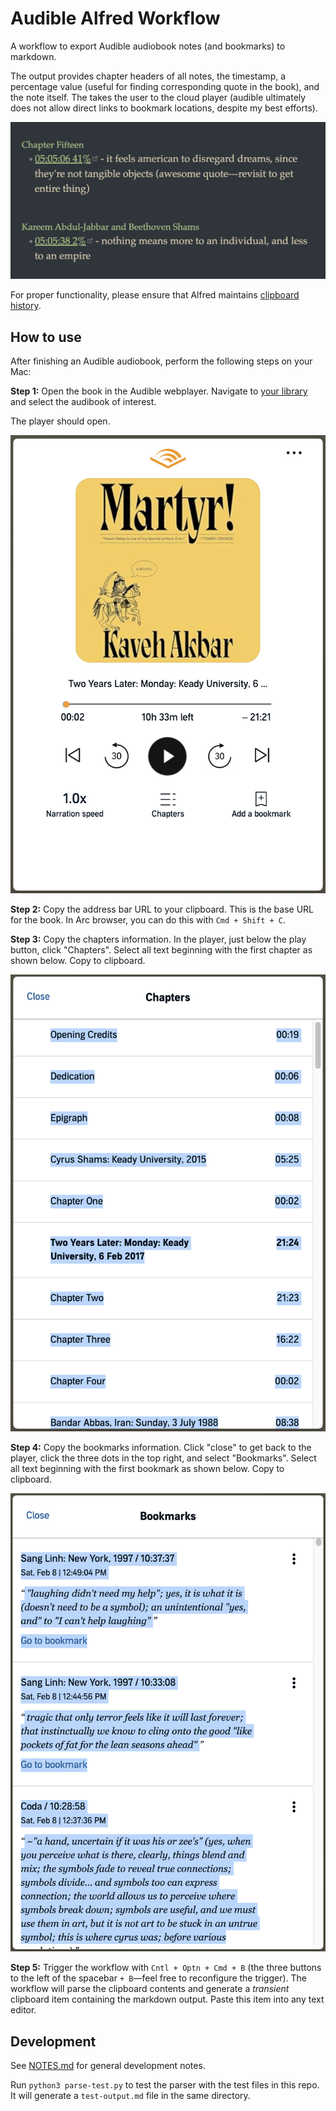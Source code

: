 # Audible Alfred Workflow

A workflow to export Audible audiobook notes (and bookmarks) to markdown.

The output provides chapter headers of all notes, the timestamp, a percentage value (useful for finding corresponding quote in the book), and the note itself. The takes the user to the cloud player (audible ultimately does not allow direct links to bookmark locations, despite my best efforts). 

![screenshot of output](./screenshots/martyr-output.png)

For proper functionality, please ensure that Alfred maintains [clipboard history](https://www.alfredapp.com/help/features/clipboard/).

## How to use

After finishing an Audible audiobook, perform the following steps on your Mac:

**Step 1:** Open the book in the Audible webplayer. Navigate to [your library](https://www.audible.com/library/titles) and select the audibook of interest. 

The player should open.

![player screenshot](./screenshots/martyr-player.png)

**Step 2:** Copy the address bar URL to your clipboard. This is the base URL for the book. In Arc browser, you can do this with `Cmd + Shift + C`.

**Step 3:** Copy the chapters information. In the player, just below the play button, click "Chapters". Select all text beginning with the first chapter as shown below. Copy to clipboard.

![chapters screenshot](./screenshots/martyr-chapters.png)

**Step 4:** Copy the bookmarks information. Click "close" to get back to the player, click the three dots in the top right, and select "Bookmarks". Select all text beginning with the first bookmark as shown below. Copy to clipboard.

![bookmarks screenshot](./screenshots/martyr-notes.png)

**Step 5:** Trigger the workflow with `Cntl + Optn + Cmd + B` (the three buttons to the left of the spacebar `+ B`—feel free to reconfigure the trigger). The workflow will parse the clipboard contents and generate a *transient* clipboard item containing the markdown output. Paste this item into any text editor.

## Development

See [NOTES.md](./NOTES.md) for general development notes.

Run `python3 parse-test.py` to test the parser with the test files in this repo. It will generate a `test-output.md` file in the same directory.
